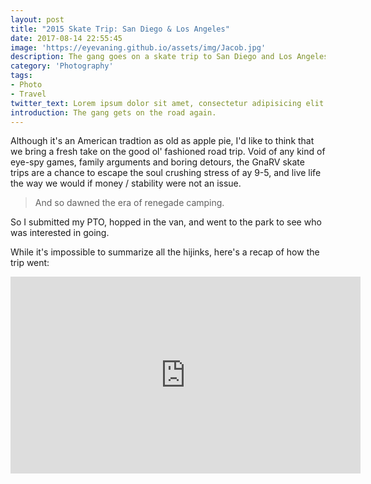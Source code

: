 ```yaml
---
layout: post
title: "2015 Skate Trip: San Diego & Los Angeles"
date: 2017-08-14 22:55:45
image: 'https://eyevaning.github.io/assets/img/Jacob.jpg'
description: The gang goes on a skate trip to San Diego and Los Angeles.
category: 'Photography'
tags:
- Photo
- Travel
twitter_text: Lorem ipsum dolor sit amet, consectetur adipisicing elit.
introduction: The gang gets on the road again.
---
```


Although it's an American tradtion as old as apple pie, I'd like to think that we bring a fresh take on the good ol' fashioned road trip. Void of any kind of eye-spy games, family arguments and boring detours, the GnaRV skate trips are a chance to escape the soul crushing stress of ay 9-5, and live life the way we would if money / stability were not an issue.

> And so dawned the era of renegade camping.

So I submitted my PTO, hopped in the van, and went to the park to see who was interested in going.

While it's impossible to summarize all the hijinks, here's a recap of how the trip went:


<iframe width="560" height="315" src="https://www.youtube.com/embed/FNGEQmzDLR0" frameborder="0" allowfullscreen></iframe>
















